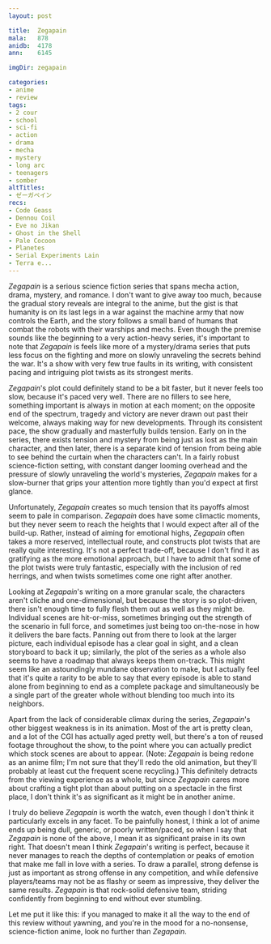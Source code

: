 ```yaml
---
layout: post

title:  Zegapain
mala:   878
anidb:  4178
ann:    6145

imgDir: zegapain

categories:
- anime
- review
tags:
- 2 cour
- school
- sci-fi
- action
- drama
- mecha
- mystery
- long arc
- teenagers
- somber
altTitles:
- ゼーガペイン
recs:
- Code Geass
- Dennou Coil
- Eve no Jikan
- Ghost in the Shell
- Pale Cocoon
- Planetes
- Serial Experiments Lain
- Terra e...
---
```


*Zegapain* is a serious science fiction series that spans mecha action, drama, mystery, and romance.
I don't want to give away too much, because the gradual story reveals are integral to the anime, but the gist is that humanity is on its last legs in a war against the machine army that now controls the Earth, and the story follows a small band of humans that combat the robots with their warships and mechs.
Even though the premise sounds like the beginning to a very action-heavy series, it's important to note that *Zegapain* is feels like more of a mystery/drama series that puts less focus on the fighting and more on slowly unraveling the secrets behind the war.
It's a show with very few true faults in its writing, with consistent pacing and intriguing plot twists as its strongest merits.

*Zegapain*'s plot could definitely stand to be a bit faster, but it never feels too slow, because it's paced very well.
There are no fillers to see here, something important is always in motion at each moment; on the opposite end of the spectrum, tragedy and victory are never drawn out past their welcome, always making way for new developments.
Through its consistent pace, the show gradually and masterfully builds tension.
Early on in the series, there exists tension and mystery from being just as lost as the main character, and then later, there is a separate kind of tension from being able to see behind the curtain when the characters can't.
In a fairly robust science-fiction setting, with constant danger looming overhead and the pressure of slowly unraveling the world's mysteries, *Zegapain* makes for a slow-burner that grips your attention more tightly than you'd expect at first glance.

Unfortunately, *Zegapain* creates so much tension that its payoffs almost seem to pale in comparison.
*Zegapain* does have some climactic moments, but they never seem to reach the heights that I would expect after all of the build-up.
Rather, instead of aiming for emotional highs, *Zegapain* often takes a more reserved, intellectual route, and constructs plot twists that are really quite interesting.
It's not a perfect trade-off, because I don't find it as gratifying as the more emotional approach, but I have to admit that some of the plot twists were truly fantastic, especially with the inclusion of red herrings, and when twists sometimes come one right after another.

Looking at *Zegapain*'s writing on a more granular scale, the characters aren't cliche and one-dimensional, but because the story is so plot-driven, there isn't enough time to fully flesh them out as well as they might be.
Individual scenes are hit-or-miss, sometimes bringing out the strength of the scenario in full force, and sometimes just being too on-the-nose in how it delivers the bare facts.
Panning out from there to look at the larger picture, each individual episode has a clear goal in sight, and a clean storyboard to back it up; similarly, the plot of the series as a whole also seems to have a roadmap that always keeps them on-track.
This might seem like an astoundingly mundane observation to make, but I actually feel that it's quite a rarity to be able to say that every episode is able to stand alone from beginning to end as a complete package and simultaneously be a single part of the greater whole without blending too much into its neighbors.

Apart from the lack of considerable climax during the series, *Zegapain*'s other biggest weakness is in its animation.
Most of the art is pretty clean, and a lot of the CGI has actually aged pretty well, but there's a ton of reused footage throughout the show, to the point where you can actually predict which stock scenes are about to appear. (Note: *Zegapain* is being redone as an anime film; I'm not sure that they'll redo the old animation, but they'll probably at least cut the frequent scene recycling.)
This definitely detracts from the viewing experience as a whole, but since *Zegapain* cares more about crafting a tight plot than about putting on a spectacle in the first place, I don't think it's as significant as it might be in another anime.

I truly do believe *Zegapain* is worth the watch, even though I don't think it particularly excels in any facet.
To be painfully honest, I think a lot of anime ends up being dull, generic, or poorly written/paced, so when I say that *Zegapain* is none of the above, I mean it as significant praise in its own right.
That doesn't mean I think *Zegapain*'s writing is perfect, because it never manages to reach the depths of contemplation or peaks of emotion that make me fall in love with a series.
To draw a parallel, strong defense is just as important as strong offense in any competition, and while defensive players/teams may not be as flashy or seem as impressive, they deliver the same results.
*Zegapain* is that rock-solid defensive team, striding confidently from beginning to end without ever stumbling.

Let me put it like this: if you managed to make it all the way to the end of this review without yawning, and you're in the mood for a no-nonsense, science-fiction anime, look no further than *Zegapain*.